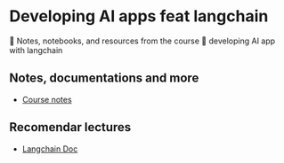 # Developing AI apps feat langchain
📖 Notes, notebooks, and resources from the course 👾  developing AI app with langchain

## Notes, documentations and more
* [Course notes](https://pentagonal-algebra-f70.notion.site/Curso-de-Desarrollo-de-Aplicaciones-de-IA-con-LangChain-Chatbots-b37b219e9a0d4fe4b34e28153db4e755)

## Recomendar lectures
* [Langchain Doc](https://docs.langchain.com/docs/)
